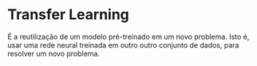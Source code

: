 # Transfer Learning
É a reutilização de um modelo pré-treinado em um novo problema. Isto é, usar uma rede neural treinada em outro outro conjunto de dados, para resolver um novo problema.

